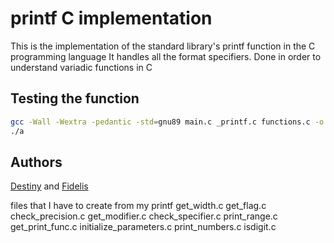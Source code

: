 # printf C implementation
This is the implementation of the standard library's printf function in the C programming language
It handles all the format specifiers.
Done in order to understand variadic functions in C

## Testing the function
```bash
gcc -Wall -Wextra -pedantic -std=gnu89 main.c _printf.c functions.c -o a
./a
```
## Authors
 [Destiny](https://github.com/Destiny-Kay) and [Fidelis](https://github.com/fidelis182)

files that I have to create from my printf
	get_width.c
	get_flag.c
	check_precision.c
	get_modifier.c
	check_specifier.c
	print_range.c
	get_print_func.c
	initialize_parameters.c
	print_numbers.c
	isdigit.c
